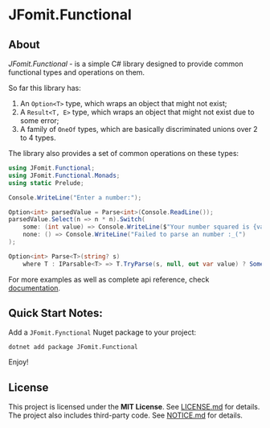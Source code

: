 # JFomit.Functional

## About

*JFomit.Functional* - is a simple C# library designed to provide common functional types and operations on them.

So far this library has:
1. An `Option<T>` type, which wraps an object that might not exist;
2. A `Result<T, E>` type, which wraps an object that might not exist due to some error;
3. A family of `OneOf` types, which are basically discriminated unions over 2 to 4 types.

The library also provides a set of common operations on these types:

```c#
using JFomit.Functional;
using JFomit.Functional.Monads;
using static Prelude;

Console.WriteLine("Enter a number:");

Option<int> parsedValue = Parse<int>(Console.ReadLine());
parsedValue.Select(n => n * n).Switch(
    some: (int value) => Console.WriteLine($"Your number squared is {value}!"),
    none: () => Console.WriteLine("Failed to parse an number :_(")
);

Option<int> Parse<T>(string? s)
    where T : IParsable<T> => T.TryParse(s, null, out var value) ? Some(value) : None;
```

For more examples as well as complete api reference, check [documentation](https://jfomit.github.io/JFomit.Functional/index.html).

## Quick Start Notes:

Add a `JFomit.Fynctional` Nuget package to your project:

```shell
dotnet add package JFomit.Functional
```

Enjoy!

## License

This project is licensed under the **MIT License**. See [LICENSE.md](LICENSE.md) for details.
The project also includes third-party code. See [NOTICE.md](NOTICE.md) for details.
